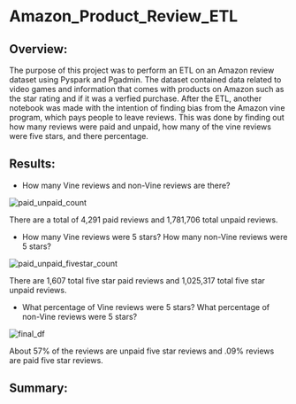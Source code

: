 # Amazon_Product_Review_ETL
## Overview:
The purpose of this project was to perform an ETL on an Amazon review dataset using Pyspark and Pgadmin. The dataset contained data related to video games and information that comes with products on Amazon such as the star rating and if it was a verfied purchase. After the ETL, another notebook was made with the intention of finding bias from the Amazon vine program, which pays people to leave reviews. This was done by finding out how many reviews were paid and unpaid, how many of the vine reviews were five stars, and there percentage.
## Results:
- How many Vine reviews and non-Vine reviews are there?

![paid_unpaid_count](https://user-images.githubusercontent.com/107213807/193126442-fec792fe-568a-40b0-a315-fcb46336d2b7.png)

There are a total of 4,291 paid reviews and 1,781,706 total unpaid reviews.

- How many Vine reviews were 5 stars? How many non-Vine reviews were 5 stars?

![paid_unpaid_fivestar_count](https://user-images.githubusercontent.com/107213807/193126448-5ed4a22f-1282-4ba4-bd1f-27326f6c319f.png)

There are 1,607 total five star paid reviews and 1,025,317 total five star unpaid reviews.

- What percentage of Vine reviews were 5 stars? What percentage of non-Vine reviews were 5 stars?

![final_df](https://user-images.githubusercontent.com/107213807/193126472-92776c0d-f895-436b-b732-5fdcc9f644a2.png)

About 57% of the reviews are unpaid five star reviews and .09% reviews are paid five star reviews.

## Summary:
